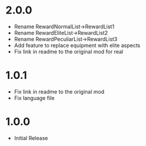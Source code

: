 # 2.0.0

- Rename RewardNormalList->RewardList1
- Rename RewardEliteList->RewardList2
- Rename RewardPeculiarList->RewardList3
- Add feature to replace equipment with elite aspects
- Fix link in readme to the original mod for real

# 1.0.1

- Fix link in readme to the original mod
- Fix language file

# 1.0.0

- Initial Release
